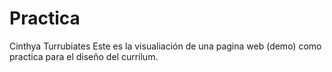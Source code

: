 # Practica
Cinthya Turrubiates 
Este es la visualiación de una pagina web (demo) como practica para el diseño del currilum.
